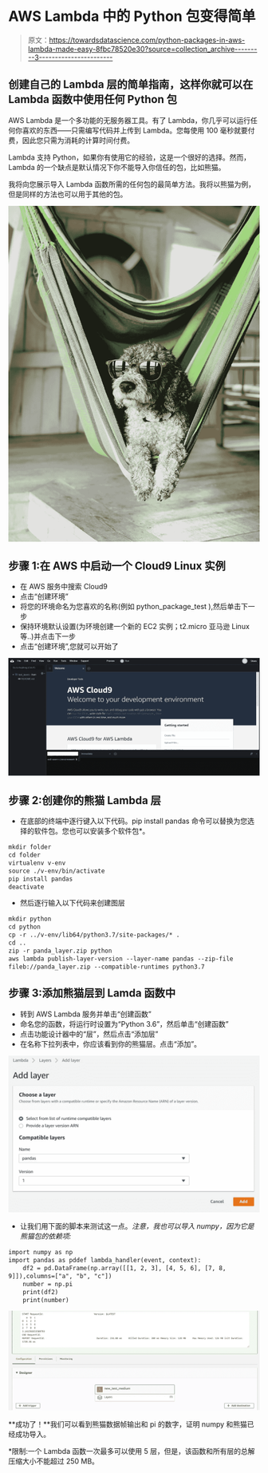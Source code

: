 # AWS Lambda 中的 Python 包变得简单

> 原文：<https://towardsdatascience.com/python-packages-in-aws-lambda-made-easy-8fbc78520e30?source=collection_archive---------3----------------------->

## 创建自己的 Lambda 层的简单指南，这样你就可以在 Lambda 函数中使用任何 Python 包

AWS Lambda 是一个多功能的无服务器工具。有了 Lambda，你几乎可以运行任何你喜欢的东西——只需编写代码并上传到 Lambda。您每使用 100 毫秒就要付费，因此您只需为消耗的计算时间付费。

Lambda 支持 Python，如果你有使用它的经验，这是一个很好的选择。然而，Lambda 的一个缺点是默认情况下你不能导入你信任的包，比如熊猫。

我将向您展示导入 Lambda 函数所需的任何包的最简单方法。我将以熊猫为例，但是同样的方法也可以用于其他的包。

![](img/a59ba5a10e788d04769ebac84d339380.png)

## 步骤 1:在 AWS 中启动一个 Cloud9 Linux 实例

*   在 AWS 服务中搜索 Cloud9
*   点击“创建环境”
*   将您的环境命名为您喜欢的名称(例如 python_package_test ),然后单击下一步
*   保持环境默认设置(为环境创建一个新的 EC2 实例；t2.micro 亚马逊 Linux 等..)并点击下一步
*   点击“创建环境”,您就可以开始了

![](img/e87b15c81404ddba81361c3a4394466d.png)

## 步骤 2:创建你的熊猫 Lambda 层

*   在底部的终端中逐行键入以下代码。pip install pandas 命令可以替换为您选择的软件包。您也可以安装多个软件包*。

```
mkdir folder
cd folder
virtualenv v-env
source ./v-env/bin/activate
pip install pandas
deactivate
```

*   然后逐行输入以下代码来创建图层

```
mkdir python
cd python
cp -r ../v-env/lib64/python3.7/site-packages/* .
cd ..
zip -r panda_layer.zip python
aws lambda publish-layer-version --layer-name pandas --zip-file fileb://panda_layer.zip --compatible-runtimes python3.7
```

## 步骤 3:添加熊猫层到 Lamda 函数中

*   转到 AWS Lambda 服务并单击“创建函数”
*   命名您的函数，将运行时设置为“Python 3.6”，然后单击“创建函数”
*   点击功能设计器中的“层”，然后点击“添加层”
*   在名称下拉列表中，你应该看到你的熊猫层。点击“添加”。

![](img/86fe0eaf09501170713d6e631562b1c2.png)

*   让我们用下面的脚本来测试这一点。*注意，我也可以导入 numpy，因为它是熊猫包的依赖项:*

```
import numpy as np
import pandas as pddef lambda_handler(event, context):
    df2 = pd.DataFrame(np.array([[1, 2, 3], [4, 5, 6], [7, 8, 9]]),columns=["a", "b", "c"])
    number = np.pi
    print(df2)
    print(number)
```

![](img/0b2f7a9a88fa9940e9fb9684f470cf4d.png)

**成功了！**我们可以看到熊猫数据帧输出和 pi 的数字，证明 numpy 和熊猫已经成功导入。

*限制:一个 Lambda 函数一次最多可以使用 5 层，但是，该函数和所有层的总解压缩大小不能超过 250 MB。